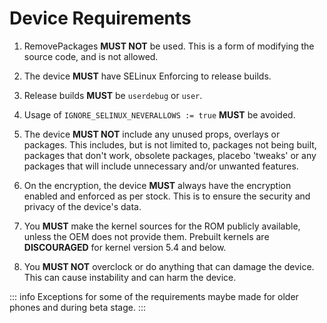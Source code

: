 # Device Requirements

1. RemovePackages **MUST NOT** be used. This is a form of modifying the source code, and is not allowed.

2. The device **MUST** have SELinux Enforcing to release builds.

3. Release builds **MUST** be `userdebug` or `user`.

4. Usage of `IGNORE_SELINUX_NEVERALLOWS := true` **MUST** be avoided.

5. The device **MUST NOT** include any unused props, overlays or packages. This includes, but is not limited to, packages not being built, packages that don't work, obsolete packages, placebo 'tweaks' or any packages that will include unnecessary and/or unwanted features.

6. On the encryption, the device **MUST** always have the encryption enabled and enforced as per stock. This is to ensure the security and privacy of the device's data.

7. You **MUST** make the kernel sources for the ROM publicly available, unless the OEM does not provide them. Prebuilt kernels are **DISCOURAGED** for kernel version 5.4 and below.

8. You **MUST NOT** overclock or do anything that can damage the device. This can cause instability and can harm the device.

::: info
Exceptions for some of the requirements maybe made for older phones and during beta stage.
:::
